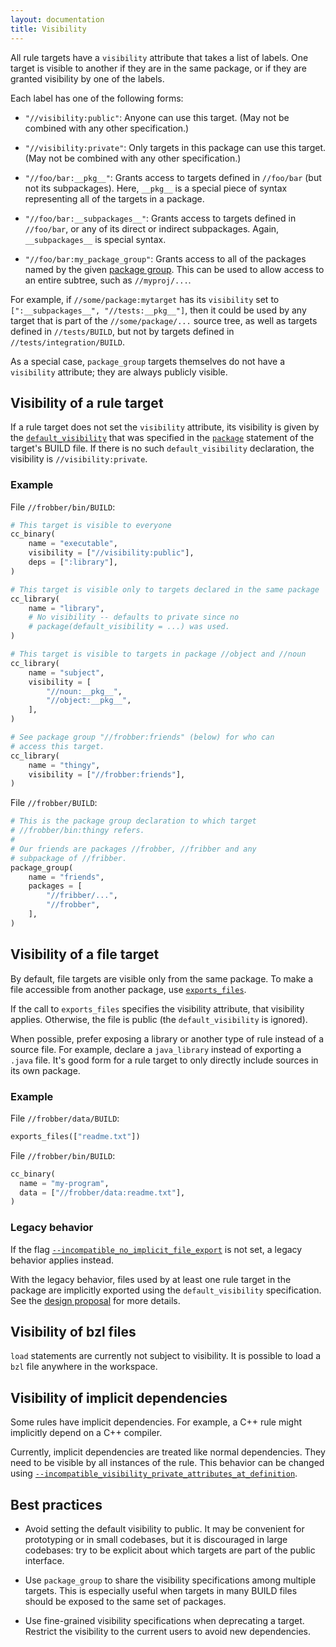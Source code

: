 ```yaml
---
layout: documentation
title: Visibility
---
```

All rule targets have a `visibility` attribute that takes a list of labels. One
target is visible to another if they are in the same package, or if they are
granted visibility by one of the labels.

Each label has one of the following forms:

*   `"//visibility:public"`: Anyone can use this target. (May not be combined
    with any other specification.)

*   `"//visibility:private"`: Only targets in this package can use this
    target. (May not be combined with any other specification.)

*   `"//foo/bar:__pkg__"`: Grants access to targets defined in `//foo/bar` (but
    not its subpackages). Here, `__pkg__` is a special piece of syntax
    representing all of the targets in a package.

*   `"//foo/bar:__subpackages__"`: Grants access to targets defined in
    `//foo/bar`, or any of its direct or indirect subpackages. Again,
    `__subpackages__` is special syntax.

*   `"//foo/bar:my_package_group"`: Grants access to all of the packages named
    by the given [package group](be/functions.html#package_group). This can be
    used to allow access to an entire subtree, such as `//myproj/...`.

For example, if `//some/package:mytarget` has its `visibility` set to
`[":__subpackages__", "//tests:__pkg__"]`, then it could be used by any target
that is part of the `//some/package/...` source tree, as well as targets defined
in `//tests/BUILD`, but not by targets defined in `//tests/integration/BUILD`.

As a special case, `package_group` targets themselves do not have a `visibility`
attribute; they are always publicly visible.

## Visibility of a rule target

If a rule target does not set the `visibility` attribute, its visibility is
given by the
[`default_visibility`](be/functions.html#package.default_visibility) that was
specified in the [`package`](functions.html#package) statement of the target's
BUILD file. If there is no such `default_visibility` declaration, the visibility
is `//visibility:private`.

### Example

File `//frobber/bin/BUILD`:

```python
# This target is visible to everyone
cc_binary(
    name = "executable",
    visibility = ["//visibility:public"],
    deps = [":library"],
)

# This target is visible only to targets declared in the same package
cc_library(
    name = "library",
    # No visibility -- defaults to private since no
    # package(default_visibility = ...) was used.
)

# This target is visible to targets in package //object and //noun
cc_library(
    name = "subject",
    visibility = [
        "//noun:__pkg__",
        "//object:__pkg__",
    ],
)

# See package group "//frobber:friends" (below) for who can
# access this target.
cc_library(
    name = "thingy",
    visibility = ["//frobber:friends"],
)
```

File `//frobber/BUILD`:

```python
# This is the package group declaration to which target
# //frobber/bin:thingy refers.
#
# Our friends are packages //frobber, //fribber and any
# subpackage of //fribber.
package_group(
    name = "friends",
    packages = [
        "//fribber/...",
        "//frobber",
    ],
)
```

## Visibility of a file target

By default, file targets are visible only from the same package. To make a file
accessible from another package, use
[`exports_files`](be/functions.html#exports_files).

If the call to `exports_files` specifies the visibility attribute, that
visibility applies. Otherwise, the file is public (the `default_visibility`
is ignored).

When possible, prefer exposing a library or another type of rule instead of a
source file. For example, declare a `java_library` instead of exporting a
`.java` file. It's good form for a rule target to only directly include sources
in its own package.

### Example

File `//frobber/data/BUILD`:

```python
exports_files(["readme.txt"])
```

File `//frobber/bin/BUILD`:

```python
cc_binary(
  name = "my-program",
  data = ["//frobber/data:readme.txt"],
)
```

### Legacy behavior

If the flag [`--incompatible_no_implicit_file_export`](https://github.com/bazelbuild/bazel/issues/10225)
is not set, a legacy behavior applies instead.

With the legacy behavior, files used by at least one rule target in the package
are implicitly exported using the `default_visibility` specification. See the
[design proposal](https://github.com/bazelbuild/proposals/blob/master/designs/2019-10-24-file-visibility.md#example-and-description-of-the-problem)
for more details.

## Visibility of bzl files

`load` statements are currently not subject to visibility. It is possible to
load a `bzl` file anywhere in the workspace.

## Visibility of implicit dependencies

Some rules have implicit dependencies. For example, a C++ rule might implicitly
depend on a C++ compiler.

Currently, implicit dependencies are treated like normal dependencies. They need
to be visible by all instances of the rule. This behavior can be changed using
[`--incompatible_visibility_private_attributes_at_definition`](https://github.com/bazelbuild/proposals/blob/master/designs/2019-10-15-tool-visibility.md).

## Best practices

* Avoid setting the default visibility to public. It may be convenient for
prototyping or in small codebases, but it is discouraged in large codebases: try
to be explicit about which targets are part of the public interface.

* Use `package_group` to share the visibility specifications among multiple
  targets. This is especially useful when targets in many BUILD files should be
  exposed to the same set of packages.

* Use fine-grained visibility specifications when deprecating a target. Restrict
  the visibility to the current users to avoid new dependencies.

